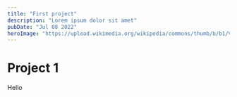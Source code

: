 ```yaml
---
title: "First project"
description: "Lorem ipsum dolor sit amet"
pubDate: "Jul 08 2022"
heroImage: "https://upload.wikimedia.org/wikipedia/commons/thumb/b/b1/Van-willem-vincent-gogh-die-kartoffelesser-03850.jpg/1280px-Van-willem-vincent-gogh-die-kartoffelesser-03850.jpg"
---
```


# Project 1

Hello
